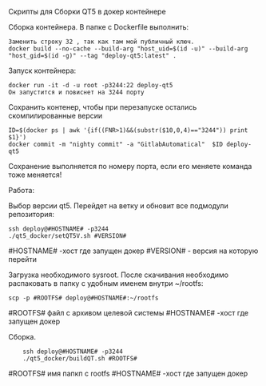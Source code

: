 Скрипты для Сборки QT5 в докер контейнере


Сборка контейнера. В папке с Dockerfile выполнить:


	Заменить строку 32 , так как там мой публичный ключ. 
	docker build --no-cache --build-arg "host_uid=$(id -u)" --build-arg "host_gid=$(id -g)" --tag "deploy-qt5:latest" .
	
	
Запуск контейнера:


	docker run -it -d -u root -p3244:22 deploy-qt5
	Он запустится и повиснет на 3244 порту
	
	
Сохранить контенер, чтобы при перезапуске остались скомпилированные версии


	ID=$(docker ps | awk '{if((FNR>1)&&(substr($10,0,4)=="3244")) print $1}')
	docker commit -m "nighty commit" -a "GitlabAutomatical"  $ID deploy-qt5
	
	
Сохранение выполняется по номеру порта, если его меняете команда тоже меняется!	
	
Работа:


Выбор версии qt5. Перейдет на ветку и обновит все подмодули репозитория:


	ssh deploy@#HOSTNAME# -p3244
	./qt5_docker/setQT5V.sh #VERSION#		
#HOSTNAME# -хост где запущен докер
#VERSION# - версия на которую перейти

Загрузка необходимого sysroot. После скачивания необходимо распаковать в папку с удобным именем внутри ~/rootfs:


	scp -p #ROOTFS# deploy@#HOSTNAME#:~/rootfs
#ROOTFS# файл с архивом целевой системы	
#HOSTNAME# -хост где запущен докер	


Сборка. 


        ssh deploy@#HOSTNAME# -p3244
        ./qt5_docker/buildQT.sh #ROOTFS#
#ROOTFS# имя папкп с rootfs	
#HOSTNAME# -хост где запущен докер


